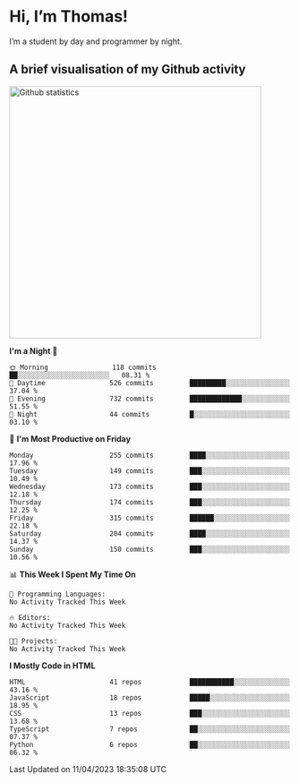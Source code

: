 # Hi, I’m Thomas!
I’m a student by day and programmer by night.

## A brief visualisation of my Github activity

<img title="My Github statistics" alt="Github statistics" width="450px" src="https://github-readme-stats.vercel.app/api?username=thomasrettig&show_icons=true&include_all_commits=true&count_private=true&&hide=issues&theme=tokyonight&border_radius=6px"/>

<!--START_SECTION:waka-->
**I'm a Night 🦉** 

```text
🌞 Morning                118 commits         ██░░░░░░░░░░░░░░░░░░░░░░░   08.31 % 
🌆 Daytime                526 commits         █████████░░░░░░░░░░░░░░░░   37.04 % 
🌃 Evening                732 commits         █████████████░░░░░░░░░░░░   51.55 % 
🌙 Night                  44 commits          █░░░░░░░░░░░░░░░░░░░░░░░░   03.10 % 
```
📅 **I'm Most Productive on Friday** 

```text
Monday                   255 commits         ████░░░░░░░░░░░░░░░░░░░░░   17.96 % 
Tuesday                  149 commits         ███░░░░░░░░░░░░░░░░░░░░░░   10.49 % 
Wednesday                173 commits         ███░░░░░░░░░░░░░░░░░░░░░░   12.18 % 
Thursday                 174 commits         ███░░░░░░░░░░░░░░░░░░░░░░   12.25 % 
Friday                   315 commits         ██████░░░░░░░░░░░░░░░░░░░   22.18 % 
Saturday                 204 commits         ████░░░░░░░░░░░░░░░░░░░░░   14.37 % 
Sunday                   150 commits         ███░░░░░░░░░░░░░░░░░░░░░░   10.56 % 
```


📊 **This Week I Spent My Time On** 

```text
💬 Programming Languages: 
No Activity Tracked This Week

🔥 Editors: 
No Activity Tracked This Week

🐱‍💻 Projects: 
No Activity Tracked This Week
```

**I Mostly Code in HTML** 

```text
HTML                     41 repos            ███████████░░░░░░░░░░░░░░   43.16 % 
JavaScript               18 repos            █████░░░░░░░░░░░░░░░░░░░░   18.95 % 
CSS                      13 repos            ███░░░░░░░░░░░░░░░░░░░░░░   13.68 % 
TypeScript               7 repos             ██░░░░░░░░░░░░░░░░░░░░░░░   07.37 % 
Python                   6 repos             ██░░░░░░░░░░░░░░░░░░░░░░░   06.32 % 
```




 Last Updated on 11/04/2023 18:35:08 UTC
<!--END_SECTION:waka-->
